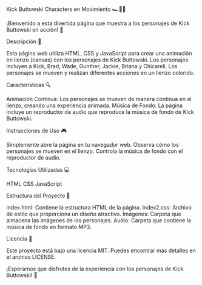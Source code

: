 Kick Buttowski Characters en Movimiento 🏎️🎨🎶

¡Bienvenido a esta divertida página que muestra a los personajes de Kick Buttowski en acción! 🌟

Descripción 📜

Esta página web utiliza HTML, CSS y JavaScript para crear una animación en lienzo (canvas) con los personajes de Kick Buttowski. Los personajes incluyen a Kick, Brad, Wade, Gunther, Jackie, Briana y Chicareli. Los personajes se mueven y realizan diferentes acciones en un lienzo colorido.

Características 🔍

Animación Continua: Los personajes se mueven de manera continua en el lienzo, creando una experiencia animada.
Música de Fondo: La página incluye un reproductor de audio que reproduce la música de fondo de Kick Buttowski.

Instrucciones de Uso 🎮

Simplemente abre la página en tu navegador web.
Observa cómo los personajes se mueven en el lienzo.
Controla la música de fondo con el reproductor de audio.

Tecnologías Utilizadas 💻

HTML
CSS
JavaScript

Estructura del Proyecto 📁

index.html: Contiene la estructura HTML de la página.
index2.css: Archivo de estilo que proporciona un diseño atractivo.
Imágenes: Carpeta que almacena las imágenes de los personajes.
Audio: Carpeta que contiene la música de fondo en formato MP3.

Licencia 📄

Este proyecto está bajo una licencia MIT. Puedes encontrar más detalles en el archivo LICENSE.

¡Esperamos que disfrutes de la experiencia con los personajes de Kick Buttowski! 🚀